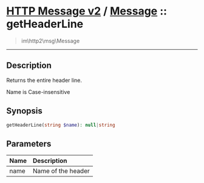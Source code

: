 # [HTTP Message v2](http2.md) / [Message](http2-Message.md) :: getHeaderLine
 > im\http2\msg\Message
____

## Description
Returns the entire header line.

Name is Case-insensitive

## Synopsis
```php
getHeaderLine(string $name): null|string
```

## Parameters
| Name | Description |
| :--- | :---------- |
| name | Name of the header |
